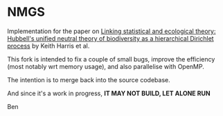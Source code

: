 NMGS 
====

Implementation for the paper on [Linking statistical and ecological theory: Hubbell's unified neutral theory of biodiversity as a hierarchical Dirichlet process](http://arxiv.org/abs/1410.4038) by Keith Harris et al.

This fork is intended to fix a couple of small bugs, improve the efficiency (most notably wrt memory usage), and also parallelise with OpenMP.


The intention is to merge back into the source codebase.

And since it's a work in progress, **IT MAY NOT BUILD, LET ALONE RUN**

Ben
 
